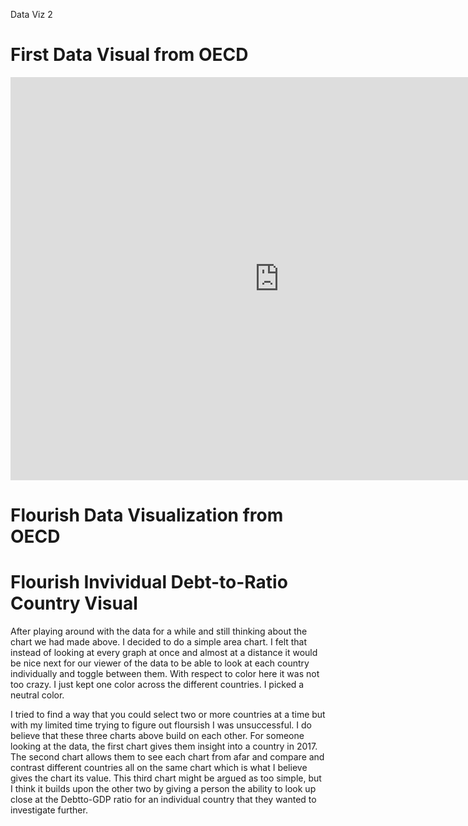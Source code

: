 Data Viz 2

# First Data Visual from OECD
<iframe src="https://data.oecd.org/chart/6BmB" width="860" height="645" style="border: 0" mozallowfullscreen="true" webkitallowfullscreen="true" allowfullscreen="true"><a href="https://data.oecd.org/chart/6BmB" target="_blank">OECD Chart: General government debt, Total, % of GDP, Annual, 2017</a></iframe>

# Flourish Data Visualization from OECD
<div class="flourish-embed flourish-chart" data-src="visualisation/8567533"><script src="https://public.flourish.studio/resources/embed.js"></script></div>

# Flourish Invividual Debt-to-Ratio Country Visual
After playing around with the data for a while and still thinking about the chart we had made above. I decided to do a simple area chart.
I felt that instead of looking at every graph at once and almost at a distance it would be nice next for our viewer of the data to be able 
to look at each country individually and toggle between them. With respect to color here it was not too crazy. I just kept one color across the 
different countries. I picked a neutral color. 

I tried to find a way that you could select two or more countries at a time but with my limited time trying to figure out floursish I was unsuccessful.
I do believe that these three charts above build on each other. For someone looking at the data, the first chart gives them insight into a country in 2017.
The second chart allows them to see each chart from afar and compare and contrast different countries all on the same chart which is what I believe gives
the chart its value. This third chart might be argued as too simple, but I think it builds upon the other two by giving a person the ability to look up
close at the Debtto-GDP ratio for an individual country that they wanted to investigate further. 

<div class="flourish-embed flourish-chart" data-src="visualisation/8567733"><script src="https://public.flourish.studio/resources/embed.js"></script></div>
